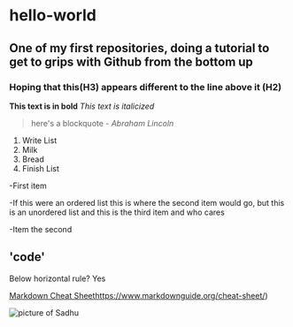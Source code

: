 # hello-world
## One of my first repositories, doing a tutorial to get to grips with Github from the bottom up
### Hoping that this(H3) appears different to the line above it (H2)
**This text is in bold**
*This text is italicized*
> here's a blockquote - *Abraham Lincoln*
1. Write List
2. Milk
3. Bread
4. Finish List
   
-First item

-If this were an ordered list this is where the second item would go, but this is an unordered list and this is the third item and who cares

-Item the second

'code'
---
Below horizontal rule? Yes

[Markdown Cheat Sheet](https://www.markdownguide.org/cheat-sheet/)https://www.markdownguide.org/cheat-sheet/)

![picture of Sadhu](Sadhu.jpeg)
